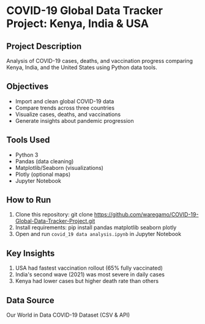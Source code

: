 # COVID-19 Global Data Tracker Project: Kenya, India & USA

## Project Description
Analysis of COVID-19 cases, deaths, and vaccination progress comparing Kenya, India, and the United States using Python data tools.

## Objectives
- Import and clean global COVID-19 data
- Compare trends across three countries
- Visualize cases, deaths, and vaccinations
- Generate insights about pandemic progression

## Tools Used
- Python 3
- Pandas (data cleaning)
- Matplotlib/Seaborn (visualizations)
- Plotly (optional maps)
- Jupyter Notebook

## How to Run
1. Clone this repository:
   git clone https://github.com/waregamo/COVID-19-Global-Data-Tracker-Project.git
2. Install requirements:
   pip install pandas matplotlib seaborn plotly
3. Open and run `covid_19 data analysis.ipynb` in Jupyter Notebook

## Key Insights
1. USA had fastest vaccination rollout (65% fully vaccinated)
2. India's second wave (2021) was most severe in daily cases
3. Kenya had lower cases but higher death rate than others

## Data Source
Our World in Data COVID-19 Dataset (CSV & API)
